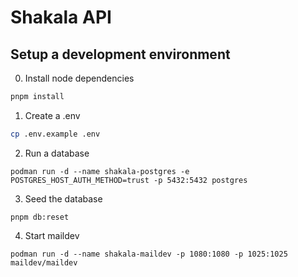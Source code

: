 # Shakala API

## Setup a development environment

0. Install node dependencies

```sh
pnpm install
```

1. Create a .env

```sh
cp .env.example .env
```

2. Run a database

```
podman run -d --name shakala-postgres -e POSTGRES_HOST_AUTH_METHOD=trust -p 5432:5432 postgres
```

3. Seed the database

```
pnpm db:reset
```

4. Start maildev

```
podman run -d --name shakala-maildev -p 1080:1080 -p 1025:1025 maildev/maildev
```
